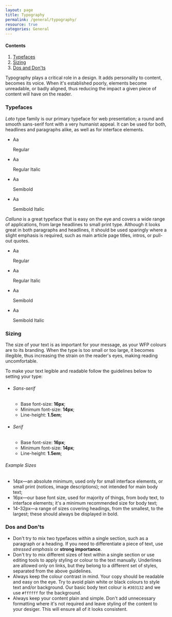 ```yaml
---
layout: page
title: Typography
permalink: /general/typography/
resource: true
categories: General
---
```


<div class="content-nav">
  <h4>Contents</h4>
  <ol>
    <li><a href="#typefaces">Typefaces</a></li>
    <li><a href="#sizing">Sizing</a></li>
    <li><a href="#dos-and-donts">Dos and Don'ts</a></li>
  </ol>
</div>

Typography plays a critical role in a design. It adds personality to content, becomes its voice. When it's established poorly, elements become unreadable, or badly aligned, thus reducing the impact a given piece of content will have on the reader.

### Typefaces
_Lato_ type family is our primary typeface for web presentation; a round and smooth sans-serif font with a very humanist appeal. It can be used for both, headlines and paragraphs alike, as well as for interface elements.

<ul class="pure-g inline-grid short">
  <li class="pure-u-1-2 pure-u-md-1-4">
    <div class="inline-item type-medium sans">Aa</div>
    <div class="desc">
      <p>Regular</p>
    </div>
  </li>
  <li class="pure-u-1-2 pure-u-md-1-4">
    <div class="inline-item type-medium-i sans">Aa</div>
    <div class="desc">
      <p>Regular Italic</p>
    </div>
  </li>
  <li class="pure-u-1-2 pure-u-md-1-4">
    <div class="inline-item type-semi sans">Aa</div>
    <div class="desc">
      <p>Semibold</p>
    </div>
  </li>
  <li class="pure-u-1-2 pure-u-md-1-4">
    <div class="inline-item type-semi-i sans">Aa</div>
    <div class="desc">
      <p>Semibold Italic</p>
    </div>
  </li>
</ul>

_Calluna_ is a great typeface that is easy on the eye and covers a wide range of applications, from large headlines to small print type. Although it looks great in both paragraphs and headlines, it should be used sparingly where a slight emphasis is required, such as main article page titles, intros, or pull-out quotes.

<ul class="pure-g inline-grid short">
  <li class="pure-u-1-2 pure-u-md-1-4">
    <div class="inline-item type-medium serif">Aa</div>
    <div class="desc">
      <p>Regular</p>
    </div>
  </li>
  <li class="pure-u-1-2 pure-u-md-1-4">
    <div class="inline-item type-medium-i serif">Aa</div>
    <div class="desc">
      <p>Regular Italic</p>
    </div>
  </li>
  <li class="pure-u-1-2 pure-u-md-1-4">
    <div class="inline-item type-semi serif">Aa</div>
    <div class="desc">
      <p>Semibold</p>
    </div>
  </li>
  <li class="pure-u-1-2 pure-u-md-1-4">
    <div class="inline-item type-semi-i serif">Aa</div>
    <div class="desc">
      <p>Semibold Italic</p>
    </div>
  </li>
</ul>

### Sizing
The size of your text is as important for your message, as your WFP colours are to its branding. When the type is too small or too large, it becomes illegible, thus increasing the strain on the reader's eyes, making reading uncomfortable.

To make your text legible and readable follow the guidelines below to setting your type:

<ul class="pure-g inline-grid normal">
  <li class="pure-u-1 pure-u-md-1-2 block">
    <h6>Sans-serif</h6>
    <ul>
      <li>Base font-size: <b>16px</b>;</li>
      <li>Minimum font-size: <b>14px</b>;</li>
      <li>Line-height: <b>1.5em</b>;</li>
    </ul>
  </li>
  <li class="pure-u-1 pure-u-md-1-2 block">
    <h6>Serif</h6>
    <ul>
      <li>Base font-size: <b>16px</b>;</li>
      <li>Minimum font-size: <b>14px</b>;</li>
      <li>Line-height: <b>1.5em</b>;</li>
    </ul>
  </li>
</ul>

###### Example Sizes

- 14px—an absolute minimum, used only for small interface elements, or small print (notices, image descriptions); not intended for main body text;
- 16px—our base font size, used for majority of things, from body text, to interface elements; it's a minimum recommended size for body text;
- 14–32px—a range of sizes covering headings, from the smallest, to the largest; these should always be displayed in bold.

### Dos and Don'ts
- Don't try to mix two typefaces within a single section, such as a paragraph or a heading. If you need to differentiate a piece of text, use _stressed emphasis_ or __strong importance__.
- Don't try to mix different sizes of text within a single section or use editing tools to apply styling or colour to the text manually. Underlines are allowed only on links, but they belong to a different set of styles, separated from the above guidelines.
- Always keep the colour contrast in mind. Your copy should be readable and easy on the eye. Try to avoid plain white or black colours to style text and/or background. Our basic body text colour is `#303132` and we use `#ffffff` for the background.
- Always keep your content plain and simple. Don't add unnecessary formatting where it's not required and leave styling of the content to your desiger. This will ensure all of it looks consistent.
